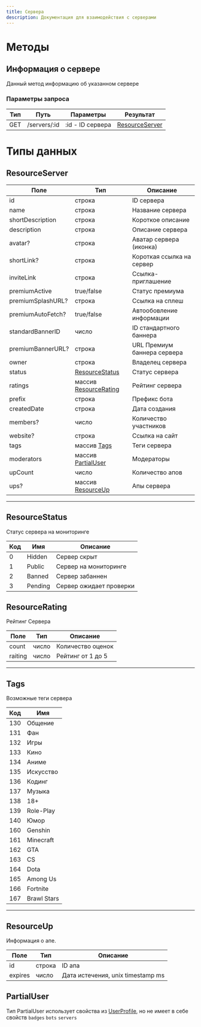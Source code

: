 ```yaml
---
title: Сервера
description: Документация для взаимодействия с серверами
---
```


# Методы

## Информация о сервере

Данный метод информацию об указанном сервере

### Параметры запроса

| Тип | Путь         | Параметры        | Результат                         |
| --- | ------------ | ---------------- | --------------------------------- |
| GET | /servers/:id | :id - ID сервера | [ResourceServer](#resourceserver) |

# Типы данных

## ResourceServer

| Поле              | Тип                                      | Описание                    |
| ----------------- | ---------------------------------------- | --------------------------- |
| id                | строка                                   | ID сервера                  |
| name              | строка                                   | Название сервера            |
| shortDescription  | строка                                   | Короткое описание           |
| description       | строка                                   | Описание сервера            |
| avatar?           | строка                                   | Аватар сервера (иконка)     |
| shortLink?        | строка                                   | Короткая ссылка на сервер   |
| inviteLink        | строка                                   | Ссылка-приглашение          |
| premiumActive     | true/false                               | Статус премиума             |
| premiumSplashURL? | строка                                   | Ссылка на сплеш             |
| premiumAutoFetch? | true/false                               | Автообовление информации    |
| standardBannerID  | число                                    | ID стандартного баннера     |
| premiumBannerURL? | строка                                   | URL Премиум баннера сервера |
| owner             | строка                                   | Владелец сервера            |
| status            | [ResourceStatus](#resourcestatus)        | Статус сервера              |
| ratings           | массив [ResourceRating](#resourcerating) | Рейтинг сервера             |
| prefix            | строка                                   | Префикс бота                |
| createdDate       | строка                                   | Дата создания               |
| members?          | число                                    | Количество участников       |
| website?          | строка                                   | Ссылка на сайт              |
| tags              | массив [Tags](#tags)                     | Теги сервера                |
| moderators        | массив [PartialUser](#partialuser)       | Модераторы                  |
| upCount           | число                                    | Количество апов             |
| ups?              | массив [ResourceUp](#resourceup)         | Апы сервера                 |

---

## ResourceStatus

Статус сервера на мониторинге

| Код | Имя     | Описание                |
| --- | ------- | ----------------------- |
| 0   | Hidden  | Сервер скрыт            |
| 1   | Public  | Сервер на мониторинге   |
| 2   | Banned  | Сервер забаннен         |
| 3   | Pending | Сервер ожидает проверки |

## ResourceRating

Рейтинг Сервера

| Поле    | Тип   | Описание          |
| ------- | ----- | ----------------- |
| count   | число | Количество оценок |
| raiting | число | Рейтинг от 1 до 5 |

---

## Tags

Возможные теги сервера

| Код | Имя         |
| --- | ----------- |
| 130 | Общение     |
| 131 | Фан         |
| 132 | Игры        |
| 133 | Кино        |
| 134 | Аниме       |
| 135 | Искусство   |
| 136 | Кодинг      |
| 137 | Музыка      |
| 138 | 18+         |
| 139 | Role-Play   |
| 140 | Юмор        |
| 160 | Genshin     |
| 161 | Minecraft   |
| 162 | GTA         |
| 163 | CS          |
| 164 | Dota        |
| 165 | Among Us    |
| 166 | Fortnite    |
| 167 | Brawl Stars |

---

## ResourceUp

Информация о апе.

| Поле    | Тип    | Описание                          |
| ------- | ------ | --------------------------------- |
| id      | строка | ID апа                            |
| expires | число  | Дата истечения, unix timestamp ms |

## PartialUser

Тип PartialUser использует свойства из [UserProfiIe](/api/profiles#userprofile), но не имеет в себе свойств `badges` `bots` `servers`

